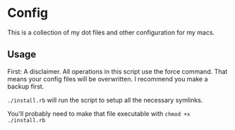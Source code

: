 # Config

This is a collection of my dot files and other configuration for my macs.

## Usage

First: A disclaimer. All operations in this script use the force command. That means your config files will be overwritten. I recommend you make a backup first.

`./install.rb` will run the script to setup all the necessary symlinks.

You'll probably need to make that file executable with `chmod +x ./install.rb`